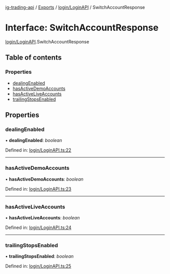 [ig-trading-api](../README.md) / [Exports](../modules.md) / [login/LoginAPI](../modules/login_loginapi.md) / SwitchAccountResponse

# Interface: SwitchAccountResponse

[login/LoginAPI](../modules/login_loginapi.md).SwitchAccountResponse

## Table of contents

### Properties

- [dealingEnabled](login_loginapi.switchaccountresponse.md#dealingenabled)
- [hasActiveDemoAccounts](login_loginapi.switchaccountresponse.md#hasactivedemoaccounts)
- [hasActiveLiveAccounts](login_loginapi.switchaccountresponse.md#hasactiveliveaccounts)
- [trailingStopsEnabled](login_loginapi.switchaccountresponse.md#trailingstopsenabled)

## Properties

### dealingEnabled

• **dealingEnabled**: _boolean_

Defined in: [login/LoginAPI.ts:22](https://github.com/bennycode/ig-trading-api/blob/362f41a/src/login/LoginAPI.ts#L22)

---

### hasActiveDemoAccounts

• **hasActiveDemoAccounts**: _boolean_

Defined in: [login/LoginAPI.ts:23](https://github.com/bennycode/ig-trading-api/blob/362f41a/src/login/LoginAPI.ts#L23)

---

### hasActiveLiveAccounts

• **hasActiveLiveAccounts**: _boolean_

Defined in: [login/LoginAPI.ts:24](https://github.com/bennycode/ig-trading-api/blob/362f41a/src/login/LoginAPI.ts#L24)

---

### trailingStopsEnabled

• **trailingStopsEnabled**: _boolean_

Defined in: [login/LoginAPI.ts:25](https://github.com/bennycode/ig-trading-api/blob/362f41a/src/login/LoginAPI.ts#L25)
